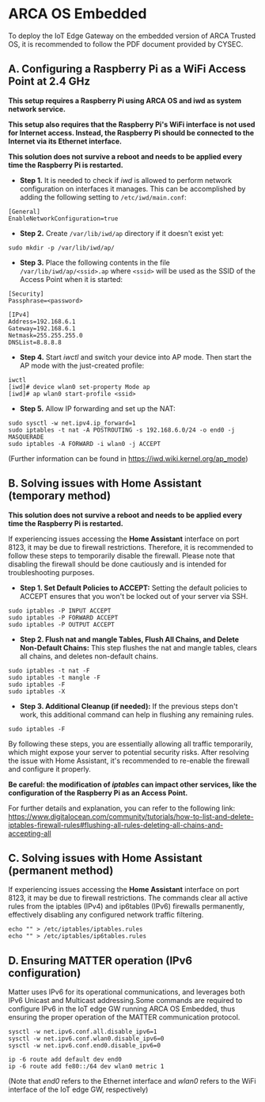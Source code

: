 # ARCA OS Embedded
To deploy the IoT Edge Gateway on the embedded version of ARCA Trusted OS, it is recommended to follow the PDF document provided by CYSEC.

## A. Configuring a Raspberry Pi as a WiFi Access Point at 2.4 GHz
**This setup requires a Raspberry Pi using ARCA OS and iwd as system network service.**

**This setup also requires that the Raspberry Pi's WiFi interface is not used for Internet access. Instead, the Raspberry Pi should be connected to the Internet via its Ethernet interface.**

**This solution does not survive a reboot and needs to be applied every time the Raspberry Pi is restarted.**

- **Step 1.** It is needed to check if *iwd* is allowed to perform network configuration on interfaces it manages. This can be accomplished by adding the following setting to `/etc/iwd/main.conf`:
```
[General]
EnableNetworkConfiguration=true
```

- **Step 2.** Create `/var/lib/iwd/ap` directory if it doesn't exist yet:

`sudo mkdir -p /var/lib/iwd/ap/`

- **Step 3.** Place the following contents in the file `/var/lib/iwd/ap/<ssid>.ap` where `<ssid>` will be used as the SSID of the Access Point when it is started:
```
[Security]
Passphrase=<password>

[IPv4]
Address=192.168.6.1
Gateway=192.168.6.1
Netmask=255.255.255.0
DNSList=8.8.8.8
```

- **Step 4.** Start *iwctl* and switch your device into AP mode. Then start the AP mode with the just-created profile:
```
iwctl 
[iwd]# device wlan0 set-property Mode ap
[iwd]# ap wlan0 start-profile <ssid>
```

- **Step 5.** Allow IP forwarding and set up the NAT:
```
sudo sysctl -w net.ipv4.ip_forward=1
sudo iptables -t nat -A POSTROUTING -s 192.168.6.0/24 -o end0 -j MASQUERADE
sudo iptables -A FORWARD -i wlan0 -j ACCEPT
```

(Further information can be found in https://iwd.wiki.kernel.org/ap_mode)

## B. Solving issues with Home Assistant (temporary method)
**This solution does not survive a reboot and needs to be applied every time the Raspberry Pi is restarted.**

If experiencing issues accessing the **Home Assistant** interface on port 8123, it may be due to firewall restrictions. Therefore, it is recommended to follow these steps to temporarily disable the firewall. Please note that disabling the firewall should be done cautiously and is intended for troubleshooting purposes.

- **Step 1. Set Default Policies to ACCEPT:** Setting the default policies to ACCEPT ensures that you won't be locked out of your server via SSH.
```
sudo iptables -P INPUT ACCEPT
sudo iptables -P FORWARD ACCEPT
sudo iptables -P OUTPUT ACCEPT
```

- **Step 2. Flush nat and mangle Tables, Flush All Chains, and Delete Non-Default Chains:** This step flushes the nat and mangle tables, clears all chains, and deletes non-default chains.
```
sudo iptables -t nat -F
sudo iptables -t mangle -F
sudo iptables -F
sudo iptables -X
```

- **Step 3. Additional Cleanup (if needed):** If the previous steps don't work, this additional command can help in flushing any remaining rules.
```
sudo iptables -F
```

By following these steps, you are essentially allowing all traffic temporarily, which might expose your server to potential security risks. After resolving the issue with Home Assistant, it's recommended to re-enable the firewall and configure it properly.

**Be careful: the modification of *iptables* can impact other services, like the configuration of the Raspberry Pi as an Access Point.**

For further details and explanation, you can refer to the following link: https://www.digitalocean.com/community/tutorials/how-to-list-and-delete-iptables-firewall-rules#flushing-all-rules-deleting-all-chains-and-accepting-all 

## C. Solving issues with Home Assistant (permanent method)
If experiencing issues accessing the **Home Assistant** interface on port 8123, it may be due to firewall restrictions. The commands clear all active rules from the iptables (IPv4) and ip6tables (IPv6) firewalls permanently, effectively disabling any configured network traffic filtering.
```
echo "" > /etc/iptables/iptables.rules
echo "" > /etc/iptables/ip6tables.rules
```

## D. Ensuring MATTER operation (IPv6 configuration)
Matter uses IPv6 for its operational communications, and leverages both IPv6 Unicast and Multicast addressing.Some commands are required to configure IPv6 in the IoT edge GW running ARCA OS Embedded, thus ensuring the proper operation of the MATTER communication protocol. 
```
sysctl -w net.ipv6.conf.all.disable_ipv6=1
sysctl -w net.ipv6.conf.wlan0.disable_ipv6=0
sysctl -w net.ipv6.conf.end0.disable_ipv6=0

ip -6 route add default dev end0
ip -6 route add fe80::/64 dev wlan0 metric 1
```

(Note that *end0* refers to the Ethernet interface and *wlan0* refers to the WiFi interface of the IoT edge GW, respectively)
